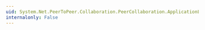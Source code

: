 ```yaml
---
uid: System.Net.PeerToPeer.Collaboration.PeerCollaboration.ApplicationLaunchInfo
internalonly: False
---
```


